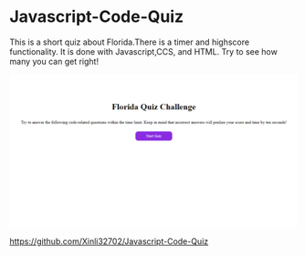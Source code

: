 # Javascript-Code-Quiz
This is a short quiz about Florida.There is a timer and highscore functionality. It is done with Javascript,CCS, and HTML.
Try to see how many you can get right!

![quiz](photos/Screenshot.png)

https://github.com/Xinli32702/Javascript-Code-Quiz